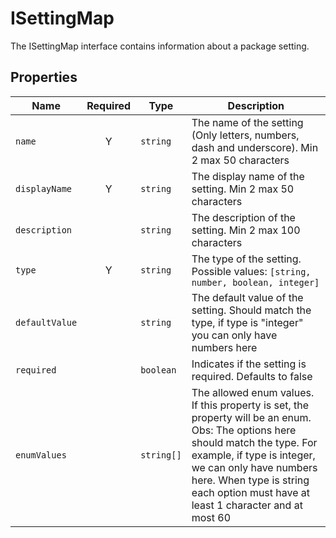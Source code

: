 # ISettingMap
The ISettingMap interface contains information about a package setting.

## Properties

| Name | Required | Type | Description |
| ---- | :------: | ---- | ----------- |
| `name` | Y | `string` | The name of the setting (Only letters, numbers, dash and underscore). Min 2 max 50 characters |
| `displayName` | Y | `string` | The display name of the setting. Min 2 max 50 characters |
| `description` |  | `string` | The description of the setting. Min 2 max 100 characters |
| `type` | Y | `string` | The type of the setting. Possible values: `[string, number, boolean, integer]` |
| `defaultValue` |  | `string` | The default value of the setting. Should match the type, if type is "integer" you can only have numbers here |
| `required` |  | `boolean` | Indicates if the setting is required. Defaults to false |
| `enumValues` |  | `string[]` | The allowed enum values. If this property is set, the property will be an enum. Obs: The options here should match the type. For example, if type is integer, we can only have numbers here. When type is string each option must have at least 1 character and at most 60 |